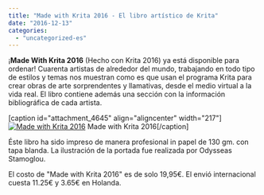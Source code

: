 ```yaml
---
title: "Made with Krita 2016 - El libro artístico de Krita"
date: "2016-12-13"
categories: 
  - "uncategorized-es"
---
```


¡**Made With Krita 2016** (Hecho con Krita 2016) ya está disponible para ordenar! Cuarenta artistas de alrededor del mundo, trabajando en todo tipo de estilos y temas nos muestran como es que usan el programa Krita para crear obras de arte sorprendentes y llamativas, desde el medio virtual a la vida real. El libro contiene además una sección con la información bibliográfica de cada artista.

\[caption id="attachment\_4645" align="aligncenter" width="217"\][![Made with Krita 2016](/images/posts/2016/cover_small-217x300.png)](https://krita.org/wp-content/uploads/2016/12/cover_small.png) Made with Krita 2016\[/caption\]

Éste libro ha sido impreso de manera profesional in papel de 130 gm. con tapa blanda. La ilustración de la portada fue realizada por Odysseas Stamoglou.

El costo de "Made with Krita 2016" es de solo 19,95€. El envió internacional cuesta 11.25€ y 3.65€ en Holanda.
